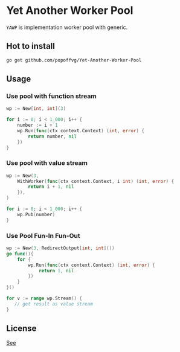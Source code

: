 # Yet Another Worker Pool

`YAWP` is implementation worker pool with generic.

## Hot to install

```bash
go get github.com/popoffvg/Yet-Another-Worker-Pool
```

## Usage

### Use pool with function stream

```go
wp := New[int, int](3)

for i := 0; i < 1_000; i++ {
    number := i + 1
    wp.Run(func(ctx context.Context) (int, error) {
        return number, nil
    })
}
```

### Use pool with value stream

```go
wp := New(3,
    WithWorker(func(ctx context.Context, i int) (int, error) {
        return i + 1, nil
    }),
)

for i := 0; i < 1_000; i++ {
    wp.Pub(number)
}
```

### Use Pool Fun-In Fun-Out

```go
wp := New(3, RedirectOutput[int, int]())
go func(){
    for {
        wp.Run(func(ctx context.Context) (int, error) {
            return 1, nil
        })
    }
}()

for v := range wp.Stream() {
   // get result as value stream
}
```

## License

[See](LICENSE) 